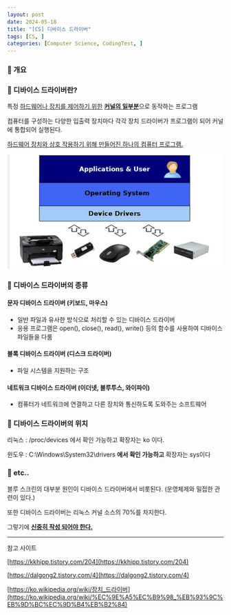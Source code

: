 ```yaml
---
layout: post
date: 2024-05-18
title: "[CS] 디바이스 드라이버"
tags: [CS, ]
categories: [Computer Science, CodingTest, ]
---
```




### 🐣 개요



### 🐣 디바이스 드라이버란?


특정 <u>하드웨어나 장치를 제어하기 위한</u> <u>**커널의 일부분**</u>으로 동작하는 프로그램


컴퓨터를 구성하는 다양한 입출력 장치마다 각각 장치 드라이버가 프로그램이 되어 커널에 통합되어 실행된다.


<u>하드웨어 장치와 상호 작용하기 위해 만들어진 하나의 컴퓨터 프로그램.</u>


![0](/assets/img/2024-05-18-[CS]-디바이스-드라이버.md/0.png)



### 🐣 디바이스 드라이버의 종류



#### 문자 디바이스 드라이버 (키보드, 마우스)

- 일반 파일과 유사한 방식으로 처리할 수 있는 디바이스 드라이버
- 응용 프로그램은 open(), close(), read(), write() 등의 함수를 사용하여 디바이스 파일들을 다룸


#### 블록 디바이스 드라이버 (디스크 드라이버)

- 파일 시스템을 지원하는 구조


#### 네트워크 디바이스 드라이버 (이더넷, 블루투스, 와이파이)

- 컴퓨터가 네트워크에 연결하고 다른 장치와 통신하도록 도와주는 소프트웨어


### 🐣 디바이스 드라이버의 위치


리눅스 : /proc/devices 에서 확인 가능하고 확장자는 ko 이다.


윈도우 : C:\Windows\System32\drivers **에서 확인 가능하고** 확장자는 sys이다



### 🐣 etc..


블루 스크린의 대부분 원인이 디바이스 드라이버에서 비롯된다. (운영체제와 밀접한 관련이 있다.)


또한 디바이스 드라이버는 리눅스 커널 소스의 70%를 차지한다.


그렇기에 <u>**신중히 작성 되어야 한다.**</u>


---


참고 사이트


[https://kkhipp.tistory.com/204](https://kkhipp.tistory.com/204)


[https://dalgong2.tistory.com/4](https://dalgong2.tistory.com/4)


[https://ko.wikipedia.org/wiki/장치_드라이버](https://ko.wikipedia.org/wiki/%EC%9E%A5%EC%B9%98_%EB%93%9C%EB%9D%BC%EC%9D%B4%EB%B2%84)

